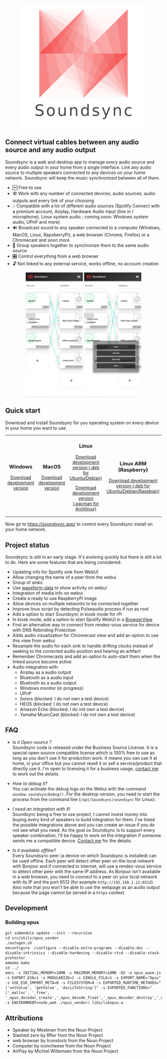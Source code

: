 <p align="center">
  <img src="res/logo_transparent.png" width="400">
</p>

## Connect virtual cables between any audio source and any audio output

Soundsync is a web and desktop app to manage every audio source and every audio output in your home from a single interface. Link any audio source to multiple speakers connected to any devices on your home network. Soundsync will keep the music synchronized between all of them.

- 🆓 Free to use
- 🕸️ Work with any number of connected devices, audio sources, audio outputs and every link of your choosing
- 🎶 Compatible with a lot of different audio sources (Spotify Connect with a premium account, Airplay, Hardware Audio input (line in / microphone), Linux system audio ; coming soon: Windows system audio, UPnP and more)
- 🔊 Broadcast sound to any speaker connected to a computer (Windows, MacOS, Linux, RapsberryPi), a web browser (Chrome, Firefox) or a Chromecast and soon more
- 🔗 Group speakers together to synchronize them to the same audio source
- 🎛️ Control everything from a web browser
- 🔓 Not linked to any external service, works offline, no account creation

<p align="center">
  <img src="res/screenshot_controller.png" height="400">
  <img src="res/screenshot_menu.png" height="400">
</p>

## Quick start

Download and install Soundsync for you operating system on every device in your home you want to use.

<table width="100%" align="center"><tr>
  <td align="center">
    <h3>Windows</h3>
    <p><a href="https://github.com/geekuillaume/soundsync/releases/download/bleeding-edge/Soundsync_Setup_0.1.0.exe">Download development version</a></p>
  </td>
  <td align="center">
    <h3>MacOS</h3>
    <p><a href="https://github.com/geekuillaume/soundsync/releases/download/bleeding-edge/Soundsync-0.1.0.dmg">Download development version</a></p>
  </td>
  <td align="center">
    <h3>Linux</h3>
    <p><a href="https://github.com/geekuillaume/soundsync/releases/download/bleeding-edge/soundsync_0.1.0_amd64.deb">Download development version (.deb for Ubuntu/Debian)</a></p>
    <p><a href="https://github.com/geekuillaume/soundsync/releases/download/bleeding-edge/soundsync-0.1.0.pacman">Download development version (.pacman for Archlinux)</a></p>
  </td>
  <td align="center">
    <h3>Linux ARM (Raspberry)</h3>
    <p><a href="https://github.com/geekuillaume/soundsync/releases/download/bleeding-edge/soundsync_0.1.0_armv7l.deb">Download development version (.deb for Ubuntu/Debian/Raspbian)</a></p>
  </td>
</tr></table>

Now go to https://soundsync.app/ to control every Soundsync install on your home network.

## Project status

Soundsync is still in an early stage. It's evolving quickly but there is still a lot to do. Here are some features that are being considered:

- Updating info for Spotify sink from WebUI
- Allow changing the name of a peer from the webui
- Group of sinks
- Use [waveform-data](https://www.npmjs.com/package/waveform-data) to show activity on webui
- Integration of media info on webui
- Create a ready to use RaspberryPi image
- Allow devices on multiple networks to be connected together
- Improve linux script by detecting Pulseaudio process if run as root
- Add a option to start Soundsync in kiosk mode for rPi
- In kiosk mode, add a option to start Spotify WebUI in a [BrowserView](https://www.electronjs.org/docs/api/browser-view)
- Find an alternative way to connect from rendez-vous service for device with DNS Rebinding Protection
- Adds audio visualization for Chromecast view and add an option to use this view from webui
- Resample the audio for each sink to handle drifting clocks instead of seeking to the corrected audio position and hearing an artifact
- Remember Chromecasts and add an option to auto-start them when the linked source become active
- Audio integration with:
  - Airplay as a audio output
  - Bluetooth as a audio input
  - Bluetooth as a audio output
  - Windows monitor (in progress)
  - UPnP
  - Sonos (blocked: I do not own a test device)
  - HEOS (blocked: I do not own a test device)
  - Amazon Echo (blocked: I do not own a test device)
  - Yamaha MusicCast (blocked: I do not own a test device)

## FAQ

- *Is it Open-source ?* <br/>Soundsync code is released under the Business Source License. It is a special open-source compatible license which is 100% free to use as long as you don't use it for production work. It means you can use it at home, in your office but you cannot resell it or sell a service/product that directly use it. I'm open to licensing it for a business usage, [contact me](mailto:guillaume+soundsync@besson.co) to work out the details.

- *How to debug it?* <br/>You can activate the debug logs on the Webui with the command `window.soundsyncDebug()`. For the desktop version, you need to start the process from the command line (`/opt/Soundsync/soundsync` for Linux).

- *I need an integration with X!* <br/> Soundsync being a free to use project, I cannot invest money into buying every kind of speakers to build integration for them. I've listed the possible integrations above and you can create an issue if you do not see what you need. As the goal os Soundsync is to support every speaker combination, I'll be happy to work on the integration if someone sends me a compatible device. [Contact me](mailto:guillaume+soundsync@besson.co) for the details.

- *Is it available offline?* <br/> Every Soundsync peer (a device on which Soundsync is installed) can be used offline. Each peer will detect other peer on the local network with Bonjour and if connected to internet, will use a rendez-vous service to detect other peer with the same IP address. As Bonjour isn't available in a web browser, you need to connect to a peer on your local network with its IP and the port 6512 (for example `http://192.168.1.12:6512`). Also note that you won't be able to use the webpage as an audio output because the page cannot be served in a `https` context.

## Development

### Building opus

```
git submodule update --init --recursive
cd src/utils/opus_vendor
./autogen.sh
emconfigure ./configure --disable-extra-programs --disable-doc --disable-intrinsics --disable-hardening --disable-rtcd --disable-stack-protector
emmake make
cd ../
emcc -s INITIAL_MEMORY=10MB -s MAXIMUM_MEMORY=10MB -O2 -o opus_wasm.js -s EXPORT_ES6=1 -s MODULARIZE=1 -s SINGLE_FILE=1 -s EXPORT_NAME="Opus" -s USE_ES6_IMPORT_META=0 -s FILESYSTEM=0 -s EXPORTED_RUNTIME_METHODS="['setValue', 'getValue', 'AsciiToString']" -s EXPORTED_FUNCTIONS="['_malloc', '_free', '_opus_decoder_create','_opus_decode_float','_opus_decoder_destroy','_opus_encoder_create','_opus_encoder_destroy','_opus_encode','_opus_encode_float','_opus_strerror']" -s ENVIRONMENT=node,web ./opus_vendor/.libs/libopus.a
```

## Attributions

- Speaker by Mestman from the Noun Project
- Slashed zero by Rflor from the Noun Project
- web browser by Iconstock from the Noun Project
- Computer by iconcheese from the Noun Project
- AirPlay by Michiel Willemsen from the Noun Project
